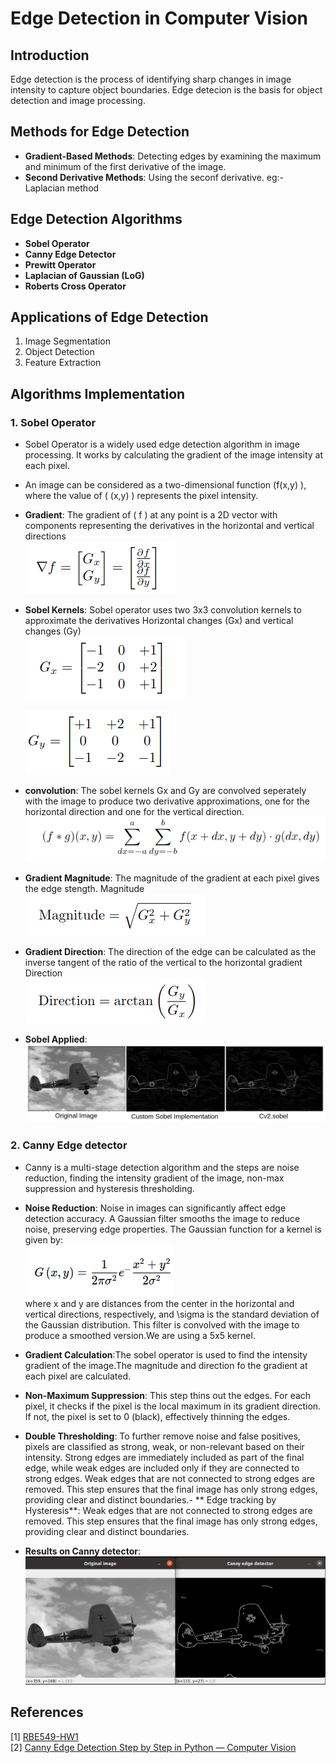 # Edge Detection in Computer Vision

## Introduction 
Edge detection is the process of identifying sharp changes in image intensity to capture object boundaries. Edge detecion is the basis for object detection and image processing. 

## Methods for Edge Detection
- **Gradient-Based Methods**: Detecting edges by examining the maximum and minimum of the first derivative of the image. 
- **Second Derivative Methods**: Using the seconf derivative. eg:- Laplacian method

## Edge Detection Algorithms
- **Sobel Operator**
- **Canny Edge Detector**
- **Prewitt Operator**
- **Laplacian of Gaussian (LoG)**
- **Roberts Cross Operator**


## Applications of Edge Detection
1. Image Segmentation
2. Object Detection
3. Feature Extraction



## Algorithms Implementation
### 1. Sobel Operator
- Sobel Operator is a widely used edge detection algorithm in image processing. It works by calculating the gradient of the image intensity at each pixel.
- An image can be considered as a two-dimensional function \(f(x,y) \), where the value of \( (x,y) \) represents the pixel intensity.
- **Gradient**: The gradient of \( f \) at any point is a 2D vector with components representing the derivatives in the horizontal and vertical directions     
   ![Gradient Formula](./edge-detectors/attachments/equations/gradient.png)
   
- **Sobel Kernels**: Sobel operator uses two 3x3 convolution kernels to approximate the derivatives
   Horizontal changes (Gx) and vertical changes (Gy)     
    ![Gx](./edge-detectors/attachments/equations/Gx.png)
    
    ![Gy](./edge-detectors/attachments/equations/Gy.png)

- **convolution**: The sobel kernels Gx  and Gy are convolved seperately with the image to produce two derivative approximations, one for the horizontal direction and one for the vertical direction.
     ![Convolution](./edge-detectors/attachments/equations/convolution.png)

- **Gradient Magnitude**: The magnitude of the gradient at each pixel gives the edge stength. 
    Magnitude  
     ![Magnitude](./edge-detectors/attachments/equations/magnitude.png)

- **Gradient Direction**: The direction of the edge can be calculated as the inverse tangent of the ratio of the vertical to the horizontal gradient
     Direction    
      ![Direction](./edge-detectors/attachments/equations/direction.png)

- **Sobel Applied**:
      ![Sobel_results](./edge-detectors/attachments/results/sobel.png)
    
### 2. Canny Edge detector 
- Canny is a multi-stage detection algorithm and the steps are noise reduction, finding the intensity gradient of the image, non-max suppression and hysteresis thresholding.
- **Noise Reduction**: Noise in images can significantly affect edge detection accuracy. A Gaussian filter smooths the image to reduce noise, preserving edge properties.
  The Gaussian function for a kernel is given by:  
  ![Gaussian](./edge-detectors/attachments/equations/can1.png)   
  where x and y are distances from the center in the horizontal and vertical directions, respectively, and \sigma is the standard deviation of the Gaussian distribution. This filter is convolved with the image to produce a smoothed version.We are using a 5x5 kernel.
- **Gradient Calculation**:The sobel operator is used to find the intensity gradient of the image.The magnitude and direction fo the gradient at each pixel are calculated.  
- **Non-Maximum Suppression**: This step thins out the edges. For each pixel, it checks if the pixel is the local maximum in its gradient direction. If not, the pixel is set to 0 (black), effectively thinning the edges.  
- **Double Thresholding**: To further remove noise and false positives, pixels are classified as strong, weak, or non-relevant based on their intensity. Strong edges are immediately included as part of the final edge, while weak edges are included only if they are connected to strong edges.
Weak edges that are not connected to strong edges are removed. This step ensures that the final image has only strong edges, providing clear and distinct boundaries.- ** Edge tracking by Hysteresis**: Weak edges that are not connected to strong edges are removed. This step ensures that the final image has only strong edges, providing clear and distinct boundaries.
 
- **Results on Canny detector**:
  ![Canny](./edge-detectors/attachments/results/can.png) 
  
  
## References 
[1] [RBE549-HW1](https://rbe549.github.io/fall2022/hw/hw0/)  
[2] [Canny Edge Detection Step by Step in Python — Computer Vision](https://towardsdatascience.com/canny-edge-detection-step-by-step-in-python-computer-vision-b49c3a2d8123)
